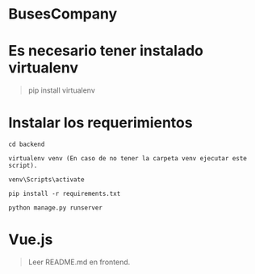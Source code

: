 # BusesCompany

# Es necesario tener instalado virtualenv
>pip install virtualenv

# Instalar los requerimientos
```
cd backend

virtualenv venv (En caso de no tener la carpeta venv ejecutar este script).

venv\Scripts\activate

pip install -r requirements.txt

python manage.py runserver
```
# Vue.js
>Leer README.md en frontend.